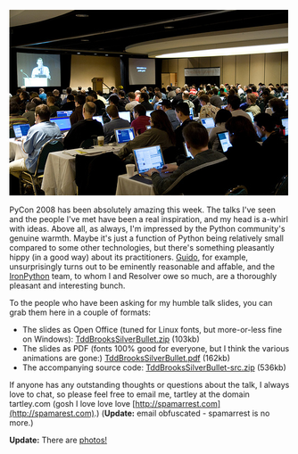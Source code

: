 <!--
.. title: PyCon 2008, Chicago, USA
.. slug: pycon-2008-chicago-usa
.. date: 2008-03-19 22:14:13-05:00
.. tags: Journal,Python,Testing,Presentations
.. category: Journal
.. link: 
.. description: 
.. type: text
-->


![PyCon USA 2008](/files/2008/03/pyconusa2008.jpg)

PyCon 2008 has been absolutely amazing this week. The talks I've seen
and the people I've met have been a real inspiration, and my head is
a-whirl with ideas. Above all, as always, I'm impressed by the Python
community's genuine warmth. Maybe it's just a function of Python being
relatively small compared to some other technologies, but there's
something pleasantly hippy (in a good way) about its practitioners.
[Guido](http://en.wikipedia.org/wiki/Guido_van_Rossum), for example,
unsurprisingly turns out to be eminently reasonable and affable, and the
[IronPython](http://www.codeplex.com/Wiki/View.aspx?ProjectName=IronPython)
team, to whom I and Resolver owe so much, are a thoroughly pleasant and
interesting bunch.

To the people who have been asking for my humble talk slides, you can
grab them here in a couple of formats:

-   The slides as Open Office (tuned for Linux fonts, but more-or-less
    fine on Windows):
    [TddBrooksSilverBullet.zip](/files/2008/03/tddbrookssilverbullet.zip "TddBrooksSilverBullet.zip (103kb)")
    (103kb)
-   The slides as PDF (fonts 100% good for everyone, but I think the
    various animations are gone:)
    [TddBrooksSilverBullet.pdf](/files/2008/03/tddbrookssilverbullet.pdf "TddBrooksSilverBullet.pdf (162kb)")
    (162kb)
-   The accompanying source code:
    [TddBrooksSilverBullet-src.zip](/files/2008/03/tddbrookssilverbullet-src.zip "TddBrooksSilverBullet-src.zip (536kb)")
    (536kb)

If anyone has any outstanding thoughts or questions about the talk, I
always love to chat, so please feel free to email me,
tartley at the domain tartley.com (gosh I love love love
[http://spamarrest.com](http://spamarest.com).) (**Update:** email
obfuscated - spamarrest is no more.)

**Update:** There are
[photos!](https://photos.google.com/album/AF1QipMEYX-NIkv5JxXxabBdEBLkF9mwxMrXFCHEQlt_)
